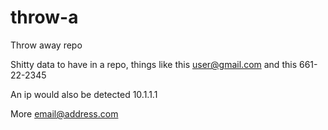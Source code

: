 # throw-a
Throw away repo

Shitty data to have in a repo, things like this user@gmail.com and this 661-22-2345

An ip would also be detected 10.1.1.1

More email@address.com
